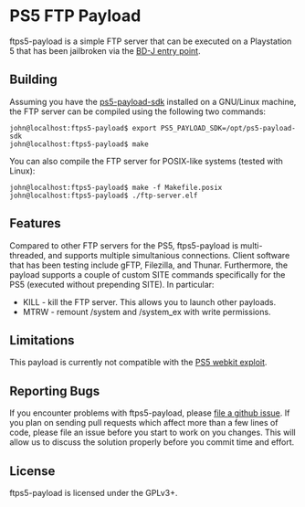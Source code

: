 # PS5 FTP Payload
ftps5-payload is a simple FTP server that can be executed on a Playstation 5
that has been jailbroken via the [BD-J entry point][bdj].

## Building
Assuming you have the [ps5-payload-sdk][sdk] installed on a GNU/Linux machine,
the FTP server can be compiled using the following two commands:
```console
john@localhost:ftps5-payload$ export PS5_PAYLOAD_SDK=/opt/ps5-payload-sdk
john@localhost:ftps5-payload$ make
```

You can also compile the FTP server for POSIX-like systems (tested with Linux):
```console
john@localhost:ftps5-payload$ make -f Makefile.posix
john@localhost:ftps5-payload$ ./ftp-server.elf
```

## Features
Compared to other FTP servers for the PS5, ftps5-payload is multi-threaded,
and supports multiple simultanious connections. Client software that has been
testing include gFTP, Filezilla, and Thunar. Furthermore, the payload supports
a couple of custom SITE commands specifically for the PS5 (executed without
prepending SITE). In particular:
 - KILL - kill the FTP server. This allows you to launch other payloads.
 - MTRW - remount /system and /system_ex with write permissions.

## Limitations
This payload is currently not compatible with the [PS5 webkit exploit][webkit].

## Reporting Bugs
If you encounter problems with ftps5-payload, please [file a github issue][issues].
If you plan on sending pull requests which affect more than a few lines of code,
please file an issue before you start to work on you changes. This will allow us
to discuss the solution properly before you commit time and effort.

## License
ftps5-payload is licensed under the GPLv3+.

[bdj]: https://github.com/john-tornblom/bdj-sdk
[sdk]: https://github.com/john-tornblom/ps5-payload-sdk
[webkit]: https://github.com/Cryptogenic/PS5-IPV6-Kernel-Exploit
[issues]: https://github.com/john-tornblom/ftps5-payload/issues/new
